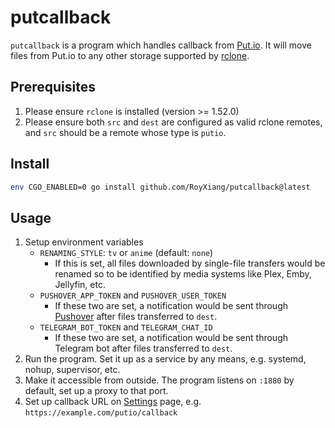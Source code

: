 # putcallback

`putcallback` is a program which handles callback from [Put.io](https://put.io/).
It will move files from Put.io to any other storage supported by [rclone](https://rclone.org/).  

## Prerequisites

1. Please ensure `rclone` is installed (version >= 1.52.0)
2. Please ensure both `src` and `dest` are configured as valid rclone remotes,
   and `src` should be a remote whose type is `putio`.

## Install

```sh
env CGO_ENABLED=0 go install github.com/RoyXiang/putcallback@latest
```

## Usage

1. Setup environment variables
   * `RENAMING_STYLE`: `tv` or `anime` (default: `none`)
     * If this is set, all files downloaded by single-file transfers
       would be renamed so to be identified by media systems like Plex, Emby, Jellyfin, etc.
   * `PUSHOVER_APP_TOKEN` and `PUSHOVER_USER_TOKEN`
     * If these two are set, a notification would be sent through [Pushover]() after files transferred to `dest`.
   * `TELEGRAM_BOT_TOKEN` and `TELEGRAM_CHAT_ID`
       * If these two are set, a notification would be sent through Telegram bot after files transferred to `dest`.
2. Run the program. Set it up as a service by any means, e.g. systemd, nohup, supervisor, etc.
3. Make it accessible from outside. The program listens on `:1880` by default, set up a proxy to that port.
4. Set up callback URL on [Settings](https://app.put.io/settings/preferences) page,
   e.g. `https://example.com/putio/callback`
